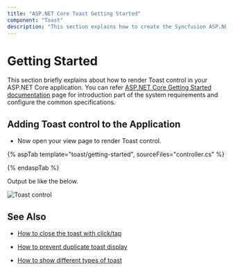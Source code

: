 ```yaml
---
title: "ASP.NET Core Toast Getting Started"
component: "Toast"
description: "This section explains how to create the Syncfusion ASP.NET CORE Toast control in ASP.NET Core application with its basic features."
---
```


# Getting Started

This section briefly explains about how to render Toast control in your ASP.NET Core application. You can refer [ASP.NET Core Getting Started documentation](../getting-started) page for introduction part of the system requirements and configure the common specifications.

## Adding Toast control to the Application

* Now open your view page to render Toast control.

{% aspTab template="toast/getting-started", sourceFiles="controller.cs" %}

{% endaspTab %}

Output be like the below.

![Toast control](./images/toast.png)

## See Also

* [How to close the toast with click/tap](./how-to/close-the-toast-with-click-tap/)

* [How to prevent duplicate toast display](./how-to/prevent-duplicate-toast-display/)

* [How to show different types of toast](./how-to/show-different-types-of-toast/)
